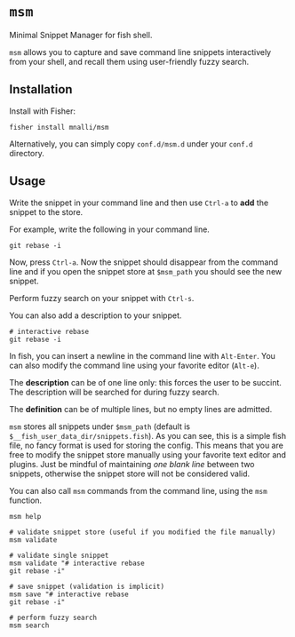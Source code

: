 # `msm`

Minimal Snippet Manager for fish shell.

`msm` allows you to capture and save command line snippets interactively from
your shell, and recall them using user-friendly fuzzy search.

## Installation

Install with Fisher:

```fish
fisher install mnalli/msm
```

Alternatively, you can simply copy `conf.d/msm.d` under your `conf.d` directory.

## Usage

Write the snippet in your command line and then use `Ctrl-a` to **add** the snippet to
the store.

For example, write the following in your command line.

```fish
git rebase -i
```

Now, press `Ctrl-a`. Now the snippet should disappear from the command line and
if you open the snippet store at `$msm_path` you should see the new snippet.

Perform fuzzy search on your snippet with `Ctrl-s`.

You can also add a description to your snippet.

```fish
# interactive rebase
git rebase -i
```

In fish, you can insert a newline in the command line with `Alt-Enter`. You can
also modify the command line using your favorite editor (`Alt-e`).

The **description** can be of one line only: this forces the user to be succint.
The description will be searched for during fuzzy search.

The **definition** can be of multiple lines, but no empty lines are admitted.

`msm` stores all snippets under `$msm_path` (default is `$__fish_user_data_dir/snippets.fish`).
As you can see, this is a simple fish file, no fancy format is used for storing the config.
This means that you are free to modify the snippet store manually using your favorite
text editor and plugins. Just be mindful of maintaining _one blank line_ between two
snippets, otherwise the snippet store will not be considered valid.

You can also call `msm` commands from the command line, using the `msm` function.

```fish
msm help

# validate snippet store (useful if you modified the file manually)
msm validate

# validate single snippet
msm validate "# interactive rebase
git rebase -i"

# save snippet (validation is implicit)
msm save "# interactive rebase
git rebase -i"

# perform fuzzy search
msm search
```
